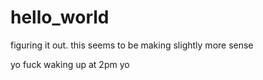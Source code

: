 # hello_world
figuring it out.
this seems to be making slightly more sense

yo fuck waking up at 2pm yo
